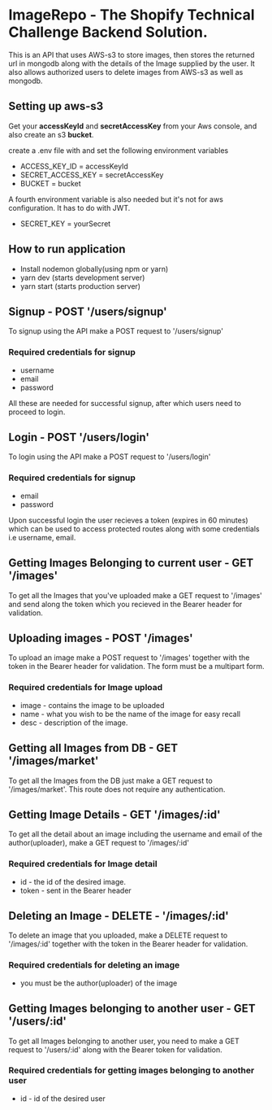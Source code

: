 # ImageRepo - The Shopify Technical Challenge Backend Solution.
This is an API that uses AWS-s3 to store images, then stores the returned url in mongodb along with the details of the Image supplied by the user. It also allows authorized users to delete images from AWS-s3 as well as mongodb.

## Setting up aws-s3
Get your **accessKeyId** and **secretAccessKey** from your Aws console, and also create an s3 **bucket**.

create a .env file with and set the following environment variables
- ACCESS_KEY_ID = accessKeyId
- SECRET_ACCESS_KEY = secretAccessKey
- BUCKET = bucket

A fourth environment variable is also needed but it's not for aws configuration. It has to do with JWT.

- SECRET_KEY = yourSecret

## How to run application

- Install nodemon globally(using npm or yarn)
- yarn dev (starts development server)
- yarn start (starts production server)

## Signup - POST '/users/signup'
To signup using the API make a POST request to '/users/signup'

### Required credentials for signup
- username
- email
- password

All these are needed for successful signup, after which users need to proceed to login.

## Login - POST '/users/login'
To login using the API make a POST request to '/users/login'

### Required credentials for signup
- email
- password

Upon successful login the user recieves a token (expires in 60 minutes) which can be used to access protected routes along with some credentials i.e username, email.


## Getting Images Belonging to current user - GET '/images'
To get all the Images that you've uploaded make a GET request to '/images' and send along the token which you recieved in the Bearer header for validation.

## Uploading images - POST '/images'
To upload an image make a POST request to '/images' together with the token in the Bearer header for validation. The form must be a multipart form.
### Required credentials for Image upload
- image - contains the image to be uploaded
- name - what you wish to be the name of the image for easy recall
- desc - description of the image.

## Getting all Images from DB - GET '/images/market'
To get all the Images from the DB just make a GET request to '/images/market'. This route does not require any authentication.

## Getting Image Details - GET '/images/:id'
To get all the detail about an image including the username and email of the author(uploader), make a GET request to '/images/:id'
### Required credentials for Image detail
- id - the id of the desired image.
- token - sent in the Bearer header

## Deleting an Image - DELETE - '/images/:id'
To delete an image that you uploaded, make a DELETE request to '/images/:id' together with the token in the Bearer header for validation. 
### Required credentials for deleting an image
- you must be the author(uploader) of the image

## Getting Images belonging to another user - GET '/users/:id'
To get all Images belonging to another user, you need to make a GET request to '/users/:id' along with the Bearer token for validation.
### Required credentials for getting images belonging to another user
- id - id of the desired user



